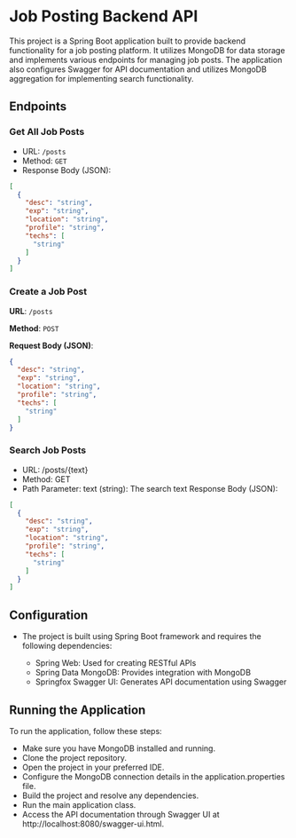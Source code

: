# Job Posting Backend API

This project is a Spring Boot application built to provide backend functionality for a job posting platform. It utilizes MongoDB for data storage and implements various endpoints for managing job posts. The application also configures Swagger for API documentation and utilizes MongoDB aggregation for implementing search functionality.

## Endpoints

### Get All Job Posts

- URL: `/posts`
- Method: `GET`
- Response Body (JSON):
```json
[
  {
    "desc": "string",
    "exp": "string",
    "location": "string",
    "profile": "string",
    "techs": [
      "string"
    ]
  }
]
```
### Create a Job Post

**URL**: `/posts`

**Method**: `POST`

**Request Body (JSON)**:
```json
{
  "desc": "string",
  "exp": "string",
  "location": "string",
  "profile": "string",
  "techs": [
    "string"
  ]
}
```
### Search Job Posts
- URL: /posts/{text}
- Method: GET
- Path Parameter: text (string): The search text
Response Body (JSON):

```json
[
  {
    "desc": "string",
    "exp": "string",
    "location": "string",
    "profile": "string",
    "techs": [
      "string"
    ]
  }
]
```
## Configuration
- The project is built using Spring Boot framework and requires the following dependencies:

   - Spring Web: Used for creating RESTful APIs
   - Spring Data MongoDB: Provides integration with MongoDB
   - Springfox Swagger UI: Generates API documentation using Swagger
## Running the Application

To run the application, follow these steps:
- Make sure you have MongoDB installed and running.
- Clone the project repository.
- Open the project in your preferred IDE.
- Configure the MongoDB connection details in the application.properties file.
- Build the project and resolve any dependencies.
- Run the main application class.
- Access the API documentation through Swagger UI at http://localhost:8080/swagger-ui.html.
